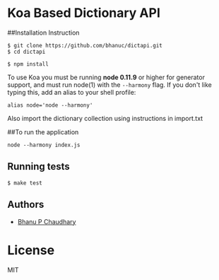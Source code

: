 # Koa Based Dictionary API

##Installation Instruction

```
$ git clone https://github.com/bhanuc/dictapi.git
$ cd dictapi
```
```
$ npm install 
```

  To use Koa you must be running __node 0.11.9__ or higher for generator support, and must run node(1)
  with the `--harmony` flag. If you don't like typing this, add an alias to your shell profile:

```
alias node='node --harmony'
```
Also import the dictionary collection using instructions in import.txt


##To run the application

```
node --harmony index.js
```

## Running tests

```
$ make test
```

## Authors

  - [Bhanu P Chaudhary](https://github.com/bhanuc)

# License

  MIT
